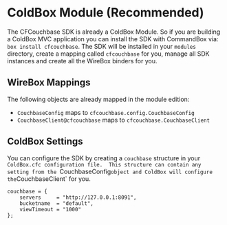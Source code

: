 # ColdBox Module (Recommended)
The CFCouchbase SDK is already a ColdBox Module. So if you are building a ColdBox MVC application you can install the SDK with CommandBox via: `box install cfcouchbase`.  The SDK  will be installed in your `modules` directory, create a mapping called `cfcouchbase` for you, manage all SDK instances and create all the WireBox binders for you.

## WireBox Mappings
The following objects are already mapped in the module edition:

* `CouchbaseConfig` maps to `cfcouchbase.config.CouchbaseConfig`
* `CouchbaseClient@cfcouchbase` maps to `cfcouchbase.CouchbaseClient`

## ColdBox Settings
You can configure the SDK by creating a `couchbase` structure in your `ColdBox.cfc configuration file.  This structure can contain any setting from the `CouchbaseConfig` object and ColdBox will configure the `CouchbaseClient` for you.

```
couchbase = {
    servers 	= "http://127.0.0.1:8091",
    bucketname 	= "default",
    viewTimeout	= "1000"
};
```